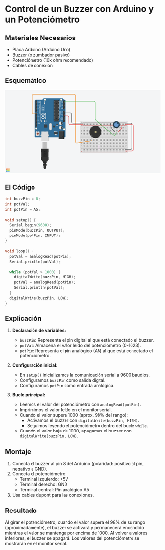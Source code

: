 # Control de un Buzzer con Arduino y un Potenciómetro

## Materiales Necesarios
- Placa Arduino (Arduino Uno)
- Buzzer (o zumbador pasivo)
- Potenciómetro (10k ohm recomendado)
- Cables de conexión

## Esquemático
![](../src/Practics/active_buzzer.png)

## El Código

```cpp
int buzzPin = 8;
int potVal;
int potPin = A5;

void setup() {
  Serial.begin(9600);
  pinMode(buzzPin, OUTPUT);
  pinMode(potPin, INPUT);
}

void loop() {
  potVal = analogRead(potPin);
  Serial.println(potVal);

  while (potVal > 1000) {
    digitalWrite(buzzPin, HIGH);
    potVal = analogRead(potPin);
    Serial.println(potVal);
  }
  digitalWrite(buzzPin, LOW);
}
```

## Explicación

1. **Declaración de variables:**
   - `buzzPin`: Representa el pin digital al que está conectado el buzzer.
   - `potVal`: Almacena el valor leído del potenciómetro (0-1023).
   - `potPin`: Representa el pin analógico (A5) al que está conectado el potenciómetro.

2. **Configuración inicial:**
   - En `setup()` inicializamos la comunicación serial a 9600 baudios.
   - Configuramos `buzzPin` como salida digital.
   - Configuramos `potPin` como entrada analógica.

3. **Bucle principal:**
   - Leemos el valor del potenciómetro con `analogRead(potPin)`.
   - Imprimimos el valor leído en el monitor serial.
   - Cuando el valor supera 1000 (aprox. 98% del rango):
     - Activamos el buzzer con `digitalWrite(buzzPin, HIGH)`.
     - Seguimos leyendo el potenciómetro dentro del bucle `while`.
   - Cuando el valor baja de 1000, apagamos el buzzer con `digitalWrite(buzzPin, LOW)`.

## Montaje

1. Conecta el buzzer al pin 8 del Arduino (polaridad: positivo al pin, negativo a GND).
2. Conecta el potenciómetro:
   - Terminal izquierdo: +5V
   - Terminal derecho: GND
   - Terminal central: Pin analógico A5
3. Usa cables dupont para las conexiones.

## Resultado

Al girar el potenciómetro, cuando el valor supera el 98% de su rango (aproximadamente), el buzzer se activará y permanecerá encendido mientras el valor se mantenga por encima de 1000. Al volver a valores inferiores, el buzzer se apagará. Los valores del potenciómetro se mostrarán en el monitor serial.